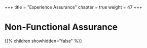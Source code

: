 +++
title = "Experience Assurance"
chapter = true
weight = 47
+++

# Non-Functional Assurance 

{{% children showhidden="false" %}}
